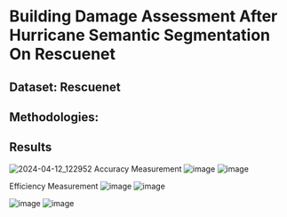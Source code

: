 # Building Damage Assessment After Hurricane Semantic Segmentation On Rescuenet
## Dataset: Rescuenet
## Methodologies:
## Results

![2024-04-12_122952](https://github.com/JuneWprog/SemanticSegmentationMethodsOnRescunet/assets/77699526/46ddd36c-ab3a-4011-896e-9ead07b271d1)
Accuracy Measurement
![image](https://github.com/JuneWprog/SemanticSegmentationMethodsOnRescunet/assets/77699526/1dab7607-b1c3-4a9c-99a6-6c56468af88c)
![image](https://github.com/JuneWprog/SemanticSegmentationMethodsOnRescunet/assets/77699526/94579a24-b7a1-4627-9047-71e1bca23b95)

Efficiency Measurement
![image](https://github.com/JuneWprog/SemanticSegmentationMethodsOnRescunet/assets/77699526/675d0d3f-d23c-44bf-ac62-96d49bc437f6)
![image](https://github.com/JuneWprog/SemanticSegmentationMethodsOnRescunet/assets/77699526/4d7f2922-ee12-48a3-ab4f-513c6810abfb)

![image](https://github.com/JuneWprog/SemanticSegmentationMethodsOnRescunet/assets/77699526/1ba07c4d-5c6a-475a-afbd-51caa1806472)
![image](https://github.com/JuneWprog/SemanticSegmentationMethodsOnRescunet/assets/77699526/ed887e58-bafc-4635-b687-73e9aab80d8a)




